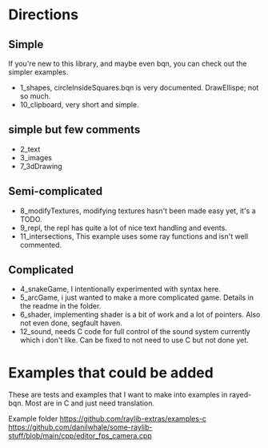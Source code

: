 # Directions

## Simple

If you're new to this library, and maybe even bqn, you can check out the simpler examples.

- 1_shapes, circleInsideSquares.bqn is very documented. DrawEllispe; not so much.
- 10_clipboard, very short and simple.

## simple but few comments

- 2_text
- 3_images
- 7_3dDrawing

## Semi-complicated

- 8_modifyTextures, modifying textures hasn't been made easy yet, it's a TODO.
- 9_repl, the repl has quite a lot of nice text handling and events.
- 11_intersections, This example uses some ray functions and isn't well commented.

## Complicated

- 4_snakeGame, I intentionally experimented with syntax here.
- 5_arcGame, i just wanted to make a more complicated game. Details in the readme in the folder.
- 6_shader, implementing shader is a bit of work and a lot of pointers. Also not even done, segfault haven.
- 12_sound, needs C code for full control of the sound system currently which i don't like. Can be fixed to not need to use C but not done yet.

# Examples that could be added

These are tests and examples that I want to make into examples in rayed-bqn.
Most are in C and just need translation.

Example folder
https://github.com/raylib-extras/examples-c
https://github.com/danilwhale/some-raylib-stuff/blob/main/cpp/editor_fps_camera.cpp